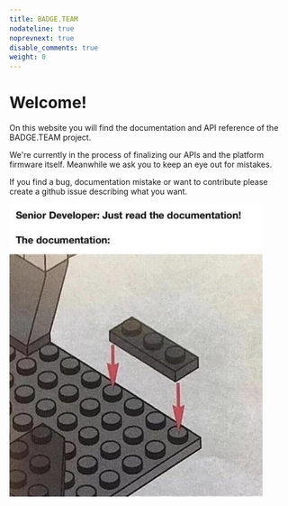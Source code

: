 ```yaml
---
title: BADGE.TEAM
nodateline: true
noprevnext: true
disable_comments: true
weight: 0
---
```


# Welcome!

On this website you will find the documentation and API reference of the BADGE.TEAM project.

We're currently in the process of finalizing our APIs and the platform firmware itself. Meanwhile we ask you to keep an eye out for mistakes.

If you find a bug, documentation mistake or want to contribute please create a github issue describing what you want.

![mistakes](docs.jpg)

